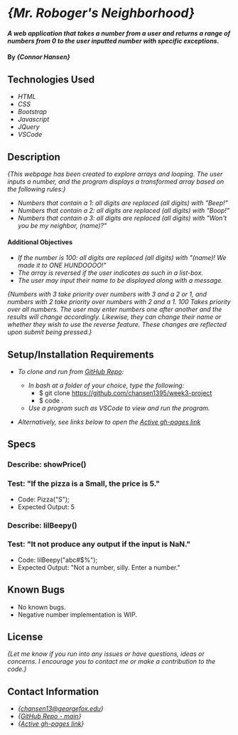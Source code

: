# _{Mr. Roboger's Neighborhood}_

#### _A web application that takes a number from a user and returns a range of numbers from 0 to the user inputted number with specific exceptions._

#### By _**{Connor Hansen}**_

## Technologies Used

- _HTML_
- _CSS_
- _Bootstrap_
- _Javascript_
- _JQuery_
- _VSCode_

## Description

_{This webpage has been created to explore arrays and looping. The user inputs a number, and the program displays a transformed array based on the following rules:}_
- _Numbers that contain a 1: all digits are replaced (all digits) with "Beep!"_
- _Numbers that contain a 2: all digits are replaced (all digits) with "Boop!"_
- _Numbers that contain a 3: all digits are replaced (all digits) with "Won't you be my neighbor, (name)?"_

#### Additional Objectives
- _If the number is 100: all digits are replaced (all digits) with "(name)! We made it to ONE HUNDOOOO!"_
- _The array is reversed if the user indicates as such in a list-box._
- _The user may input their name to be displayed along with a message._


_{Numbers with 3 take priority over numbers with 3 and a 2 or 1, and numbers with 2 take priority over numbers with 2 and a 1. 100 Takes priority over all numbers. The user may enter numbers one after another and the results will change accordingly. Likewise, they can change their name or whether they wish to use the reverse feature. These changes are reflected upon submit being pressed.}_

## Setup/Installation Requirements

- _To clone and run from [GitHub Repo](https://github.com/chansen1395/week3-project):_

  - _In bash at a folder of your choice, type the following:_
    - $ git clone https://github.com/chansen1395/week3-project
    - $ code .
  - _Use a program such as VSCode to view and run the program._

- _Alternatively, see links below to open the [Active gh-pages link](https://chansen1395.github.io/week3-project/)_

## Specs

### Describe: showPrice()

### Test: "If the pizza is a Small, the price is 5."
- Code: Pizza("S");
- Expected Output: 5


### Describe: lilBeepy()

### Test: "It not produce any output if the input is NaN."
- Code: lilBeepy("abc#$%");
- Expected Output: "Not a number, silly. Enter a number."


## Known Bugs

- No known bugs.
- Negative number implementation is WIP.

## License

_{Let me know if you run into any issues or have questions, ideas or concerns. I encourage you to contact me or make a contribution to the code.}_

## Contact Information

- _{<chansen13@georgefox.edu>}_
- _{[GitHub Repo - main](https://github.com/chansen1395/week3-project)}_
- _{[Active gh-pages link](https://chansen1395.github.io/week3-project/)}_